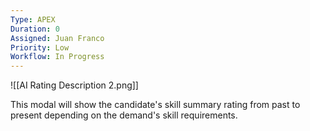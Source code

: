 ```yaml
---
Type: APEX
Duration: 0
Assigned: Juan Franco
Priority: Low
Workflow: In Progress
---
```


![[AI Rating Description 2.png]]

This modal will show the candidate's skill summary rating from past to present depending on the demand's skill requirements.